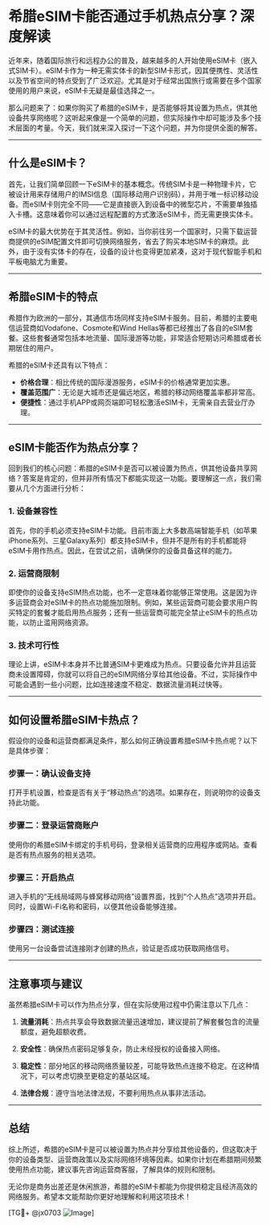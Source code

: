 # 希腊eSIM卡能否通过手机热点分享？深度解读

近年来，随着国际旅行和远程办公的普及，越来越多的人开始使用eSIM卡（嵌入式SIM卡）。eSIM卡作为一种无需实体卡的新型SIM卡形式，因其便携性、灵活性以及节省空间的特点受到了广泛欢迎。尤其是对于经常出国旅行或需要在多个国家使用的用户来说，eSIM卡无疑是最佳选择之一。

那么问题来了：如果你购买了希腊的eSIM卡，是否能够将其设置为热点，供其他设备共享网络呢？这听起来像是一个简单的问题，但实际操作中却可能涉及多个技术层面的考量。今天，我们就来深入探讨一下这个问题，并为你提供全面的解答。

---

## 什么是eSIM卡？

首先，让我们简单回顾一下eSIM卡的基本概念。传统SIM卡是一种物理卡片，它被设计用来存储用户的IMSI信息（国际移动用户识别码），并用于唯一标识移动设备。而eSIM卡则完全不同——它是直接嵌入到设备中的微型芯片，不需要单独插入卡槽。这意味着你可以通过远程配置的方式激活eSIM卡，而无需更换实体卡。

eSIM卡的最大优势在于其灵活性。例如，当你前往另一个国家时，只需下载运营商提供的eSIM配置文件即可切换网络服务，省去了购买本地SIM卡的麻烦。此外，由于没有实体卡的存在，设备的设计也变得更加紧凑，这对于现代智能手机和平板电脑尤为重要。

---

## 希腊eSIM卡的特点

希腊作为欧洲的一部分，其通信市场同样支持eSIM卡服务。目前，希腊的主要电信运营商如Vodafone、Cosmote和Wind Hellas等都已经推出了各自的eSIM套餐。这些套餐通常包括本地流量、国际漫游等功能，非常适合短期访问希腊或者长期居住的用户。

希腊的eSIM卡还具有以下特点：
- **价格合理**：相比传统的国际漫游服务，eSIM卡的价格通常更加实惠。
- **覆盖范围广**：无论是大城市还是偏远地区，希腊的移动网络覆盖率都非常高。
- **便捷性**：通过手机APP或网页端即可轻松激活eSIM卡，无需亲自去营业厅办理。

---

## eSIM卡能否作为热点分享？

回到我们的核心问题：希腊的eSIM卡是否可以被设置为热点，供其他设备共享网络？答案是肯定的，但并非所有情况下都能实现这一功能。要理解这一点，我们需要从几个方面进行分析：

### 1. 设备兼容性
首先，你的手机必须支持eSIM卡功能。目前市面上大多数高端智能手机（如苹果iPhone系列、三星Galaxy系列）都支持eSIM卡，但并不是所有的手机都能将eSIM卡用作热点。因此，在尝试之前，请确保你的设备具备这样的能力。

### 2. 运营商限制
即使你的设备支持eSIM热点功能，也不一定意味着你能够正常使用。这是因为许多运营商会对eSIM卡的热点功能施加限制。例如，某些运营商可能会要求用户购买特定的套餐才能启用热点服务；还有一些运营商可能完全禁止eSIM卡的热点功能，以防止滥用网络资源。

### 3. 技术可行性
理论上讲，eSIM卡本身并不比普通SIM卡更难成为热点。只要设备允许并且运营商未设置障碍，你就可以将自己的eSIM网络分享给其他设备。不过，实际操作中可能会遇到一些小问题，比如连接速度不稳定、数据流量消耗过快等。

---

## 如何设置希腊eSIM卡热点？

假设你的设备和运营商都满足条件，那么如何正确设置希腊eSIM卡热点呢？以下是具体步骤：

### 步骤一：确认设备支持
打开手机设置，检查是否有关于“移动热点”的选项。如果存在，则说明你的设备支持此功能。

### 步骤二：登录运营商账户
使用你的希腊eSIM卡绑定的手机号码，登录相关运营商的应用程序或网站。查看是否有热点服务的相关选项。

### 步骤三：开启热点
进入手机的“无线局域网与蜂窝移动网络”设置界面，找到“个人热点”选项并开启。同时，设置Wi-Fi名称和密码，以便其他设备能够连接。

### 步骤四：测试连接
使用另一台设备尝试连接刚才创建的热点，验证是否成功获取网络信号。

---

## 注意事项与建议

虽然希腊eSIM卡可以作为热点分享，但在实际使用过程中仍需注意以下几点：

1. **流量消耗**：热点共享会导致数据流量迅速增加，建议提前了解套餐包含的流量额度，避免超额收费。
   
2. **安全性**：确保热点密码足够复杂，防止未经授权的设备接入网络。

3. **稳定性**：部分地区的移动网络质量较差，可能导致热点连接不稳定。在这种情况下，可以考虑切换至更稳定的基站区域。

4. **法律合规**：遵守当地法律法规，不要利用热点从事非法活动。

---

## 总结

综上所述，希腊的eSIM卡是可以被设置为热点并分享给其他设备的，但这取决于你的设备类型、运营商政策以及实际网络环境等因素。如果你计划在希腊期间频繁使用热点功能，建议事先咨询运营商客服，了解具体的规则和限制。

无论你是商务出差还是休闲旅游，希腊的eSIM卡都能为你提供稳定且经济高效的网络服务。希望本文能帮助你更好地理解和利用这项技术！

[TG💪+ @jx0703 ![Image](https://github.com/user-attachments/assets/dbca1d08-cadb-493c-b0ec-ad6f7a83f270)]